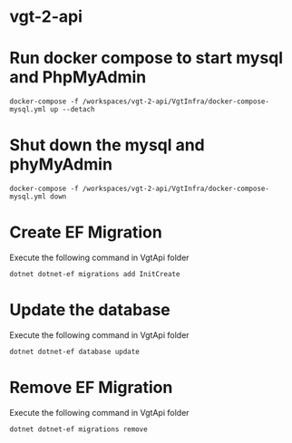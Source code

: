 # vgt-2-api

# Run docker compose to start mysql and PhpMyAdmin
```
docker-compose -f /workspaces/vgt-2-api/VgtInfra/docker-compose-mysql.yml up --detach
```

# Shut down the mysql and phyMyAdmin
```
docker-compose -f /workspaces/vgt-2-api/VgtInfra/docker-compose-mysql.yml down 
```

# Create EF Migration
Execute the following command in VgtApi folder
```
dotnet dotnet-ef migrations add InitCreate
```

# Update the database
Execute the following command in VgtApi folder
```
dotnet dotnet-ef database update
```

# Remove EF Migration
Execute the following command in VgtApi folder
```
dotnet dotnet-ef migrations remove
```